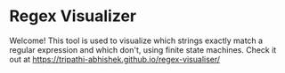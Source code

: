 # Regex Visualizer

Welcome! This tool is used to visualize which strings exactly match a regular expression and which don't, using finite state machines. Check it out at https://tripathi-abhishek.github.io/regex-visualiser/
